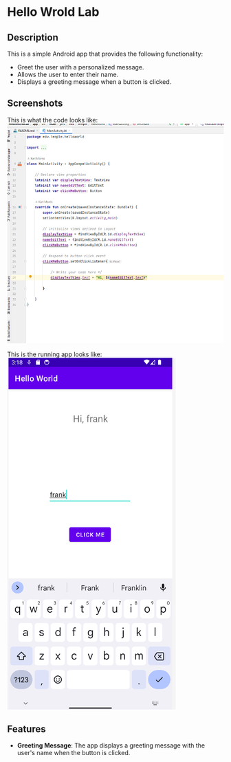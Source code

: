 # Hello Wrold Lab

## Description

This is a simple Android app that provides the following functionality:

- Greet the user with a personalized message.
- Allows the user to enter their name.
- Displays a greeting message when a button is clicked.

## Screenshots
This is what the code looks like:
![img.png](img.png)

This is the running app looks like:
![img_1.png](img_1.png)

## Features

- **Greeting Message**: The app displays a greeting message with the user's name when the button is clicked.


